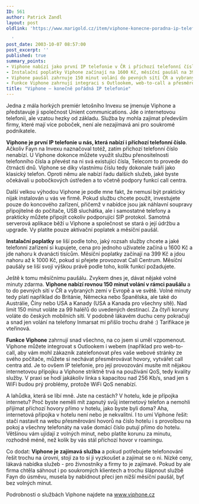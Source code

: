 ```yaml
---
ID: 561
author: Patrick Zandl
layout: post
oldlink: 'https://www.marigold.cz/item/viphone-konecne-poradna-ip-telefonie

  '
post_date: 2003-10-07 08:57:00
post_excerpt: ''
published: true
summary_points:
- Viphone nabízí jako první IP telefonie v ČR i příchozí telefonní číslo.
- Instalační poplatky Viphone začínají na 1600 Kč, měsíční paušál na 399 Kč.
- Viphone paušál zahrnuje 150 minut volání do pevných sítí ČR a vybraných zemí.
- Funkce Viphone zahrnují integraci s Outlookem, web-to-call a přesměrování hovorů.
title: "Viphone – konečně pořádná IP telefonie"
---
```


<p>
Jedna z mála horkých premiér letošního Invexu se jmenuje Viphone a představuje ji společnost Unient communications. Jde o internetovou telefonii, ale vzatou hezky od základu. Služba by mohla zajímat především firmy, které mají více poboček, není ale nezajímavá ani pro soukromé podnikatele. </p>

<p>
<STRONG>Viphone je první IP telefonie u nás, která nabízí i příchozí telefonní číslo</STRONG>. Ačkoliv Fayn na Invexu naznačoval totéž, zatím příchozí telefonní číslo nenabízí. U Viphone dokonce můžete využít službu přenositelnosti telefonního čísla a převést na ni svá existující čísla, Telecom to provede do čtrnácti dnů. Viphone se díky vlastnímu číslu tedy dokonale tváří jako klasický telefon. Oproti němu ale nabízí řadu dalších služeb, jaké byste očekávali u pobočkových ústředen a to včetně podpory funkcí call centra.</p>

<p>
Další velkou výhodou Viphone je podle mne fakt, že nemusí být prakticky nijak instalován u vás ve firmě. Pokud službu chcete použít, investujete pouze do koncového zařízení, přičemž v nabídce jsou jak náhlavní soupravy připojitelné do počítače, USB sluchátka, ale i samostatné telefony a prakticky můžete připojit cokoliv podporující SIP protokol. Samotná serverová aplikace běží u Viphone a společnost se stará o její údržbu a upgrade. Vy platíte pouze aktivační poplatek a měsíční paušál. </p>

<p>
<STRONG>Instalační poplatky</STRONG> se liší podle toho, jaký rozsah služby chcete a jaké telefonní zařízení si kupujete, cena pro jednoho uživatele začíná u 1600 Kč a jde nahoru k dvanácti tisícům. Měsíční poplatky začínají na 399 Kč a jdou nahoru až k 1000 Kč, pokud si přejete provozovat Call Centrum. Měsíční paušály se liší svojí výškou právě podle toho, kolik funkcí požadujete. </p>

<p>
Ještě k tomu měsíčnímu paušálu. Zvykem dnes je, dávat nějaké volné minuty zdarma. <STRONG>Viphone nabízí rovnou 150 minut volání v rámci paušálu</STRONG> a to do pevných sítí v ČR a vybraných zemí v Evropě a ve světě. Volné minuty tedy platí například do Británie, Německa nebo Španělska, ale také do Austrálie, Číny nebo USA a Kanady (USA a Kanada pro všechny sítě). Nad limit 150 minut voláte za 99 haléřů do uvedených destinací. Za čtyři koruny voláte do českých mobilních sítí. V podobně lákavém duchu ceny pokračují a snad jen volání na telefony Inmarsat mi přišlo trochu drahé :) Tarifikace je vteřinová. </p>

<p>
<STRONG>Funkce Viphone</STRONG> zahrnují snad všechno, na co jsem si uměl vzpomenout. Viphone můžete integrovat s Outlookem i webem (například pro web-to-call, aby vám mohl zákazník zatelefonovat přes vaše webové stránky ze svého počítače, můžete si nechávat přesměrovávat hovory, vytvářet call centra atd. Je to ovšem IP telefonie, pro její provozování musíte mít nějakou internetovou přípojku a Viphone striktně trvá na používání QoS, tedy kvality služby. V praxi se hodí jakákoliv linka s kapacitou nad 256 Kb/s, snad jen s WiFi budou prý problémy, protože WiFi QoS nenabízí. </p>

<p>
A lahůdka, která se líbí mně. Jste na cestách? V hotelu, kde je přípojka internetu? Proč byste neměli mít zapnutý svůj internetový telefon a nemohli přijímat příchozí hovory přímo v hotelu, jako byste byli doma? Aha, internetová přípojka v hotelu není nebo je nekvalitní. I to umí Viphone řešit: stačí nastavit na webu přesměrování hovorů na číslo hotelu i s provolbou na pokoj a všechny telefonáty na vaše domácí číslo putují přímo do hotelu. Většinou vám ujídají z volných minut, nebo platíte korunu za minutu, rozhodně méně, než kolik by vás stál příchozí hovor v roamingu. </p>

<p>
Co dodat: <STRONG>Viphone je zajímavá služba</STRONG> a pokud potřebujete telefonování řešit trochu na úrovni, stojí za to si ji vyzkoušet a zajímat se o ni. Nízké ceny, lákavá nabídka služeb - pro živnostníky a firmy to je zajímavé. Pokud by ale firma chtěla sáhnout i po soukromých klientech a trochu šlápnout službě Fayn do úsměvu, musela by nabídnout přeci jen nižší měsíční paušál, byť bez volných minut.</p>

<p>
Podrobnosti o službách Viphone najdete na <A href="http://www.viphone.cz/">www.viphone.cz</A></p>
